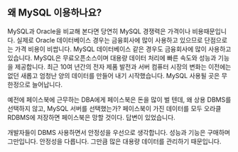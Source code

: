 ## 왜 MySQL 이용하나요?
MySQL과 Oracle을 비교해 본다면 당연히 MySQL 경쟁력은 가격이나 비용때문입니다.
실제로 Oracle 데이터베이스 경우는 금융회사에 많이 사용하고 있으므로 단점으로는 가격 비용이 비쌉니다. 
MySQL 데이터베이스 같은 경우도 금융회사에 많이 사용하고 있습니다. 
MySQL은 무료오픈소스이며 대용량 데이터 처리에 빠른 속도와 성능과 기능을 제공합니다. 
최근 10여 년간의 전자 제품 발전과 서버 컴퓨터 시장의 변화는 이전에는 없던 새롭고 엄청난 양의 데이터를 만들어 내기 시작했습니다. MySQL 사용될 곳은 무한정으로 늘어납니다.

예전에 페이스북에 근무하는 DBA에게 페이스북은 돈을 많이 벌 텐데, 왜 상용 DBMS를 선택하지 않고, MySQL 서버를 선택했는가? 
페이스북이 가진 데이터를 모두 오라클 RDBMS에 저장하면 페이스북은 망할 것이다. 답변이 있었습니다.

개발자들이 DBMS 사용하면서 안정성을 우선으로 생각합니다. 성능과 기능은 구매하며 그만입니다. 안정성을 다릅니다. 그만큼 많은 대용량 데이터를 관리하기 때문입니다.  
